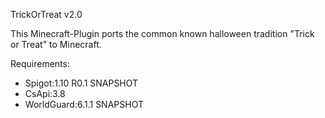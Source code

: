 TrickOrTreat v2.0

This Minecraft-Plugin ports the common known halloween
tradition "Trick or Treat" to Minecraft.

Requirements:
- Spigot:1.10 R0.1 SNAPSHOT
- CsApi:3.8
- WorldGuard:6.1.1 SNAPSHOT
